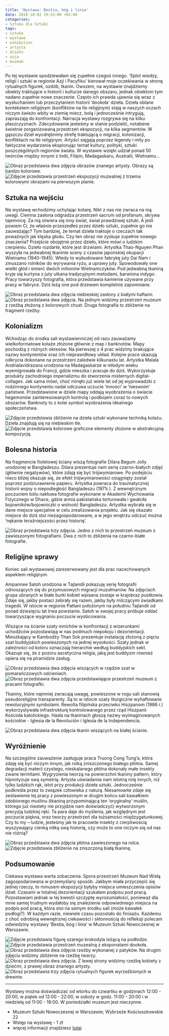 ```yaml
---
title: 'Wystawa: Bestia, bóg i linia'
date: 2018-10-02 19:53:00 +02:00
categories:
- Sztuka dla Sztuki
tags:
- sztuka
- wystawa
- exhibition
- artysta
- dzieło
- azja
- muzeum
---
```


<olela-narrative>
Po tej wystawie spodziewałam się zupełnie czegoś innego. ‘Splot wiedzy, religii i sztuki w regionie Azji i Pacyfiku’ kierował moje oczekiwania w stronę rytualnych figurek, ozdób, tkanin. Owszem, na wystawie znajdziemy obiekty traktujące o historii i kulturze danego obszaru, jednak obiektom tym nadano zupełnie nowe znaczenie. Często ich prawda ujawnia się wraz z wysłuchaniem lub przeczytaniem historii ‘dookoła’ dzieła. Dzieła oblane kontekstem religijnym (konfliktów na tle religijnym) stają w naszych oczach niczym świeżo wbity w ziemię miecz, bolą i jednocześnie intrygują, zapraszają do konfrontacji. Narracja wystawy rozgrywa się na kilku płaszczyznach. Zdecydowanie jesteśmy w stanie podzielić, notabene świetnie zorganizowaną przestrzeń ekspozycji, na kilka segmentów. W gąszczu dzieł wyodrębnimy strefę traktującą o migracji, kolonizacji, konfliktach na tle religijnym. 
Artyści sięgają poprzez legendy i mity po faktyczne wydarzenia eksplorując temat kultury, polityki, sztuki poszczególnych regionów świata. W wystawie wzięło udział ponad 50 twórców między innymi z Indii, Filipin, Madagaskaru, Australii, Wietnamu...
</olela-narrative>

![Obraz przedstawia dwa zdjęcia obrazów znanego artysty. Obrazy są bardzo kolorowe.](https://assets1.ello.co/uploads/asset/attachment/8303882/ello-optimized-a698e434.jpg)
![Zdjęcie przedstawia przestrzeń ekspozycji muzealnej z trzema kolorowymi obrazami na pierwszym planie.](https://assets2.ello.co/uploads/asset/attachment/8303881/ello-optimized-238d8c59.jpg)

## Sztuka na wejściu

Na wystawę wchodzimy uchylając kotarę. Nikt z nas nie zwraca na nią uwagi. Ciemna zasłona odgradza przestrzeń sacrum od profanum, skrywa tajemnicę. Za nią otwiera się inny świat, świat prawdziwej sztuki. A jeśli powiem Ci, że właśnie przeszedłeś przez dzieło sztuki, zupełnie go nie zauważając? Tym bardziej, że temat dzieła traktuje o rzeczach tak poważnych jak klęska głodu. Czy ten obraz nie zyskuje zupełnie nowego znaczenia? Przejście obojętnie przez dzieło, które mówi o ludzkim cierpieniu. Dzieło rozdarte, które jest drzwiami. Artystka Thao-Nguyen Phan wyszyła na jedwabnej tkaninie sceny z czasów japońskiej okupacji Wietnamu (1940-1945). Wtedy to wybudowano fabrykę juty Dai Nam i zmuszano rolników do wyrywania ryżu, a uprawy juty. Spowodowały one wielki głód i śmierć dwóch milionów Wietnamczyków. Pod jedwabną tkaniną kryje się kurtyna z juty utkana tradycyjnymi metodami, barwiona indygo. Pracy towarzyszy fotografia, która przedstawia kamienie używane przy pracy w fabryce. Dziś leżą one pod drzewem kompletnie zapomniane. 

![Obraz przedstawia dwa zdjęcia niebieskiej zasłony z białymi haftami.](https://assets0.ello.co/uploads/asset/attachment/8303891/ello-optimized-546ea78d.jpg)
![Obraz przedstawia dwa zdjęcia. Na jednym widzimy przestrzeń muzeum z rzeźbą złożoną z kolorowych chust. Druga fotografia to zbliżenie na fragment rzeźby.](https://assets1.ello.co/uploads/asset/attachment/8303876/ello-optimized-cf8ec47e.jpg)

## Kolonializm

Wchodząc do środka sali wystawienniczej od razu zauważamy wielkoformatowe kolaże złożone głównie z map i banknotów. Mapy pochodzą z różnych okresów. Na pierwszej z 4 prac widzimy brakujące nazwy kontynentów oraz ich nieprawidłowy układ. Kolejne prace ukazują odkrycia dokonane na przestrzeni zaledwie kilkunastu lat. 
Artystka Malala Andrialavidrazana urodzona na Madagaskarze w młodym wieku wyemigrowała do Francji, gdzie mieszka i pracuje do dziś. Wykorzystuje produkty zachodniego imperializmu do stworzenia misternych digital-collages. Jak sama mówi, choć minęło już wiele lat od jej wyprowadzki z rodzinnego kontynentu nadal odczuwa uczucie ‘inności’ w ‘nieswoim’ państwie. Przedstawione w dziele mapy oddają wyobrażenia o świecie hegemonów zainteresowanych kontrolą i podbojem coraz to nowych obszarów. Banknoty to z kolei symbol wyobrażenia idealnego społeczeństwa.

![Zdjęcie przedstawia zbliżenie na dzieła sztuki wykonane techniką kolażu. Dzieła znajdują się na niebieskim tle.](https://assets2.ello.co/uploads/asset/attachment/8303884/ello-optimized-6f555637.jpg)
![Zdjęcie przedstawia kolorowe graficzne elementy złożone w abstrakcyjną kompozycję.](https://assets0.ello.co/uploads/asset/attachment/8303885/ello-optimized-548e86da.jpg)

## Bolesna historia

Na fragmencie fioletowej ściany wiszą fotografie Dilara Begum Jolly urodzonej w Bangladeszu. Dilara prezentuje nam serię czarno-białych zdjęć (głównie negatywów), które zdają się być trójwymiarowe. Po podejściu nieco bliżej okazuje się, że efekt trójwymiarowości osiągnięty został poprzez podziurawienie papieru. Artystka powraca do traumatycznej historii wojny o niepodległość Bangladeszu (1971r.). Z wewnętrznym poczuciem bólu nakłuwa fotografie wykonane w Akademii Wychowania Fizycznego w Dhace, gdzie armia pakistańska torturowała i gwałciła bojowników/bojowniczki o wolność Bangladeszu. Artystka wybrała się w dane miejsce specjalnie w celu zrealizowania projektu. Jak się okazało miejsce do dziś stoi niezagospodarowane, a w jego wnętrzu odczuć można ‘nękanie teraźniejszości przez historię’. 

![Obraz przedstawia trzy zdjęcia. Jedno z nich to przestrzeń muzeum z zawieszonymi fotografiami. Dwa z nich to zbliżenia na czarno-białe fotografie.](https://assets0.ello.co/uploads/asset/attachment/8303880/ello-optimized-9cc452c2.jpg)

## Religijne sprawy


Koniec sali wystawowej zarezerwowany jest dla prac nacechowanych aspektem religijnym.

Ampannee Satoh urodzona w Tajlandii pokazuję serię fotografii odnoszących się do przymusowych migracji muzułmanów. Na zdjęciach grupa ubranych w białe burki kobiet wpisana zostaje w krajobraz pustkowia. Zdaje się, jakby postaci zebrały się razem, jakby były milczącymi świadkami tragedii. W istocie w regionie Pattani położonym na południu Tajlandii od ponad dziesięciu lat trwa powstanie. Satoh w swojej pracy próbuje oddać towarzyszące wygnaniu poczucie wyobcowania.

Wiszące na ścianie szaty mnichów w konfrontacji z wizerunkami uchodźców pozostawiają w nas podmuch niepokoju i dezorientacji. Mieszkający w Kambodży Than Sok prezentuje instalację złożoną z pięciu szat buddyjskich powieszonych na jednej wysokości. Szaty jednak w zależności od koloru oznaczają hierarchie według buddyjskich sekt. Okazuje się, że z pozoru ascetyczna religia, jaką jest buddyzm również opiera się na piramidzie zasług. 

![Obraz przedstawia dwa zdjęcia wiszących w rzędzie szat w pomarańczowych odcieniach.](https://assets2.ello.co/uploads/asset/attachment/8303865/ello-optimized-b22998da.jpg)
![Obraz przedstawia dwa zdjęcia przedstawiające przestrzeń muzeum z pracami fotografki.](https://assets0.ello.co/uploads/asset/attachment/8303889/ello-optimized-edc0abe3.jpg)

Tkaniny, które najmniej zwracają uwagę, powieszone w rogu sali stanowią pseudoreligijne transparenty. Są to w istocie szaty liturgiczne wyhaftowane rewolucyjnymi symbolami. Rewolta filipińska przeciwko Hiszpanom (1986 r.) wykorzystywała infrastrukturę kontrolowanego przez rząd Hiszpanii Kościoła katolickiego. Hasła na tkaninach głoszą nazwy wyimaginowanych kościołów - Iglesia de la Revolución i Iglesia de la Independencia. 

![Obraz przedstawia dwa zdjęcia tkanin wiszących na białej ścianie.](https://assets0.ello.co/uploads/asset/attachment/8304293/ello-optimized-b8dfb443.jpg)

## Wyróżnienie

Na szczególne zauważenie zasługuje praca Truong Cong Tung’a, która zdaję się być niczym innym, jak rolką zniszczonego białego płótna. Samej degradacji materii czystego, nieskalanego płótna dokonały małe insekty zwane termitami. Wygryzienia tworzą na powierzchni tkaniny pattern, który hipnotyzuje swą symetrią. Artysta uświadamia nam istotną rolę innych, niż tylko ludzkich rąk, istot przy produkcji dzieła sztuki. Jednocześnie podkreśla przez to związek człowieka z naturą. Niesamowite zdaje się zestawienie tej pracy z powieszonym w drugim końcu sali kawałkiem zdobionego muślinu (tkaniną przypominającą ten ‘oryginalny’ muślin, którego już niestety nie przyjdzie nam doświadczyć) wytworzonym precyzją ludzkiej ręki. Ta para daje do myślenia, jak względnym jest poczucie piękna, oraz tworzy przestrzeń dla tożsamości międzygatunkowej. Czy to my – ludzie, jesteśmy jak te pracowite insekty z cierpliwością wyszywający cienką nitką swą historię, czy może to one niczym się od nas nie różnią?

![Obraz przedstawia dwa zdjęcia płótna zawieszonego na rolce.](https://assets3.ello.co/uploads/asset/attachment/8303878/ello-optimized-936b3eb1.jpg)
![Zdjęcie przedstawia zbliżenie na zniszczoną białą tkaninę.](https://assets1.ello.co/uploads/asset/attachment/8303879/ello-optimized-602589db.jpg)

## Podsumowanie

Ciekawa wystawa warta zobaczenia. Spora przestrzeń Muzeum Nad Wisłą zagospodarowana w przemyślany sposób. Jakbym miała przyczepić się jednej rzeczy, to minusem ekspozycji byłyby miejsca umieszczenia opisów dzieł. Czasami w totalnej dezorientacji szukałam podpisu pod pracą. Pozostawiam jednak w tej kwestii szczyptę wyrozumiałości, ponieważ dla mnie samej trudnym wydałoby się znalezienie odpowiedniego miejsca na podpis pod pracą, która stoi na samym środku sali (może kawałek podłogi?). W każdym razie, niewiele czasu pozostało do finisażu. Każdemu z choć odrobiną wewnętrznej ciekawości i skłonnością do refleksji polecam odwiedziny wystawy ‘Bestia, bóg i linia’ w Muzeum Sztuki Nowoczesnej w Warszawie. 

![Zdjęcie przedstawia figurę szarego krokodyla leżącą na podłodze.](https://assets0.ello.co/uploads/asset/attachment/8303875/ello-optimized-4e3558da.jpg)
![Zdjęcie przedstawia przestrzeń muzealną z eksponatami dookoła.](https://assets0.ello.co/uploads/asset/attachment/8303874/ello-optimized-bbf13804.jpg)
![Obraz przedstawia dwa zdjęcia rzeźby wykonanej z patyków. Na drugim zdjęciu widzimy zbliżenie na rzeźbę twarzy.](https://assets1.ello.co/uploads/asset/attachment/8303873/ello-optimized-1e0ae18c.jpg)
![Obraz przedstawia dwa zdjęcia. Z lewej strony widzimy rzeźbę kobiety z dziećmi, z prawej obraz znanego artysty.](https://assets0.ello.co/uploads/asset/attachment/8303871/ello-optimized-b81cdaa7.jpg)
![Obraz przedstawia trzy zdjęcia rytualnych figurek wyrzeźbionych w drewnie.](https://assets2.ello.co/uploads/asset/attachment/8303867/ello-optimized-f89fff75.jpg)

--------------

Wystawy można doświadczać od wtorku do czwartku w godzinach 12:00 - 20:00, w piątek od 12:00 - 22:00, w soboty w godz. 11:00 - 20:00 i w niedzielę od 11:00 - 18:00. W poniedziałki muzeum jest nieczynne.

* Muzeum Sztuki Nowoczesnej w Warszawie; 
Wybrzeże Kościuszkowskie 22
* Wstęp na wystawę - 1 zł
* więcej informacji znajdziesz [tutaj](https://artmuseum.pl/pl/muzeum)